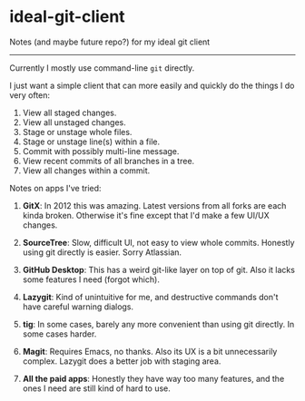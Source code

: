 # ideal-git-client
Notes (and maybe future repo?) for my ideal git client

---

Currently I mostly use command-line `git` directly.

I just want a simple client that can more easily and quickly do the things I do very often:

1. View all staged changes.
2. View all unstaged changes.
3. Stage or unstage whole files.
4. Stage or unstage line(s) within a file.
5. Commit with possibly multi-line message.
6. View recent commits of all branches in a tree.
7. View all changes within a commit.

Notes on apps I've tried:

1. **GitX**: In 2012 this was amazing. Latest versions from all forks are each kinda broken. Otherwise it's fine except that I'd make a few UI/UX changes.

2. **SourceTree**: Slow, difficult UI, not easy to view whole commits. Honestly using git directly is easier. Sorry Atlassian.

3. **GitHub Desktop**: This has a weird git-like layer on top of git. Also it lacks some features I need (forgot which).

4. **Lazygit**: Kind of unintuitive for me, and destructive commands don't have careful warning dialogs.

5. **tig**: In some cases, barely any more convenient than using git directly. In some cases harder.

6. **Magit**: Requires Emacs, no thanks. Also its UX is a bit unnecessarily complex. Lazygit does a better job with staging area.

7. **All the paid apps**: Honestly they have way too many features, and the ones I need are still kind of hard to use.
